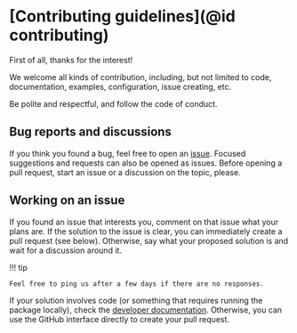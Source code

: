 # [Contributing guidelines](@id contributing)

First of all, thanks for the interest!

We welcome all kinds of contribution, including, but not limited to code, documentation, examples, configuration, issue creating, etc.

Be polite and respectful, and follow the code of conduct.

## Bug reports and discussions

If you think you found a bug, feel free to open an [issue](https://github.com/dcelisgarza/PortfolioOptimisers.jl/issues).
Focused suggestions and requests can also be opened as issues.
Before opening a pull request, start an issue or a discussion on the topic, please.

## Working on an issue

If you found an issue that interests you, comment on that issue what your plans are.
If the solution to the issue is clear, you can immediately create a pull request (see below).
Otherwise, say what your proposed solution is and wait for a discussion around it.

!!! tip
    
    Feel free to ping us after a few days if there are no responses.

If your solution involves code (or something that requires running the package locally), check the [developer documentation](091-developer.md).
Otherwise, you can use the GitHub interface directly to create your pull request.
